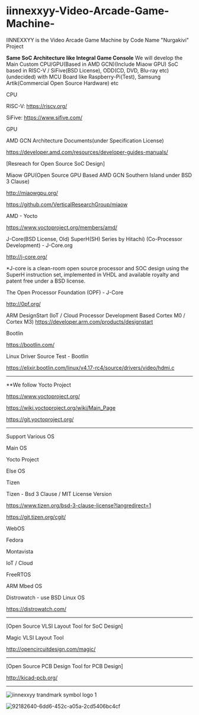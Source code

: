 # iinnexxyy-Video-Arcade-Game-Machine-
IINNEXXYY is the Video Arcade Game Machine by Code Name "Nurgakivi" Project

**Same SoC Architecture like Integral Game Console** 
We will develop the Main Custom CPU/GPU(Based in AMD GCN)(Include Miaow GPU) SoC based in RISC-V / SiFive(BSD License), ODD(CD, DVD, Blu-ray etc)(undecided) with MCU Board like Raspberry-Pi(Test), Samsung Artik(Commercial Open Source Hardware) etc

CPU

RISC-V: https://riscv.org/

SiFive: https://www.sifive.com/

GPU

AMD GCN Architecture Documents(under Specification License)

https://developer.amd.com/resources/developer-guides-manuals/

[Resreach for Open Source SoC Design]

Miaow GPU(Open Source GPU Based AMD GCN Southern Island under BSD 3 Clause)

http://miaowgpu.org/

https://github.com/VerticalResearchGroup/miaow

AMD - Yocto

https://www.yoctoproject.org/members/amd/

J-Core(BSD License, Old) SuperH(SH) Series by Hitachi) (Co-Processor Development) - J-Core.org

http://j-core.org/

*J-core is a clean-room open source processor and SOC design using the SuperH instruction set, implemented in VHDL and available royalty and patent free under a BSD license.

The Open Processor Foundation (OPF) - J-Core

http://0pf.org/

ARM DesignStart (IoT / Cloud Processor Development Based Cortex M0 / Cortex M3)
https://developer.arm.com/products/designstart

Bootlin

https://bootlin.com/

Linux Driver Source Test - Bootlin

https://elixir.bootlin.com/linux/v4.17-rc4/source/drivers/video/hdmi.c

----------------------------------------

**We follow Yocto Project

https://www.yoctoproject.org/

https://wiki.yoctoproject.org/wiki/Main_Page

https://git.yoctoproject.org/

----------------------------------------

Support Various OS

Main OS

Yocto Project

Else OS

Tizen

Tizen - Bsd 3 Clause / MIT License Version 

https://www.tizen.org/bsd-3-clause-license?langredirect=1

https://git.tizen.org/cgit/

WebOS

Fedora

Montavista

IoT / Cloud

FreeRTOS

ARM Mbed OS

Distrowatch - use BSD Linux OS 

https://distrowatch.com/


--------------------------------------
[Open Source VLSI Layout Tool for SoC Design]

Magic VLSI Layout Tool

http://opencircuitdesign.com/magic/

--------------------------------------

[Open Source PCB Design Tool for PCB Design]

http://kicad-pcb.org/

--------------------------------------

![iinnexxyy trandmark symbol logo 1](https://user-images.githubusercontent.com/25099776/39825176-266614bc-53ec-11e8-9e9b-cd7918d55906.png)



![92182640-6dd6-452c-a05a-2cd5406bc4cf](https://user-images.githubusercontent.com/25099776/39736756-8c45b16a-52bc-11e8-9118-658d5e3de265.jpeg)



